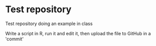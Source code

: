 # Test repository

Test repository doing an example in class

Write a script in R, run it and edit it, then upload the file to GitHub in a 'commit'
